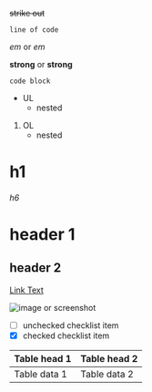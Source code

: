 ~~strike out~~

`line of code`

*em* or _em_

**strong** or __strong__

```
code block
```

* UL
  * nested

1. OL
   * nested

# h1
###### h6

header 1
========

header 2
--------

[Link Text](http://example.com)

![image or screenshot](http://imgur.com/12309871298037129837.png)

- [ ] unchecked checklist item
- [x] checked checklist item

|Table head 1|Table head 2|
|---|---|
|Table data 1|Table data 2|
